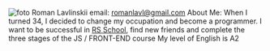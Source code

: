 ![foto](/d/foto.jpg)
Roman Lavlinskii
email: romanlavl@gmail.com 
About Me: When I turned 34, I decided to change my occupation and become a programmer. I want to be successful in [RS School](https://rs.school/), find new friends and complete the three stages of the JS / FRONT-END course
My level of English is A2